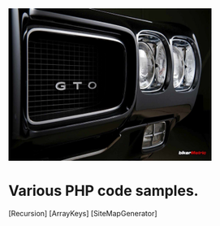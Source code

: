<img src="../images/GTO_70_BorrowedFromNet.jpg" alt="Front Grille of 1970 Pontiac GTO that I downloaded from the internet" title="Front Grille of 1970 Pontiac GTO that I downloaded from the internet" width="400" height="300" />

# Various PHP code samples.
[Recursion]
[ArrayKeys]
[SiteMapGenerator]

